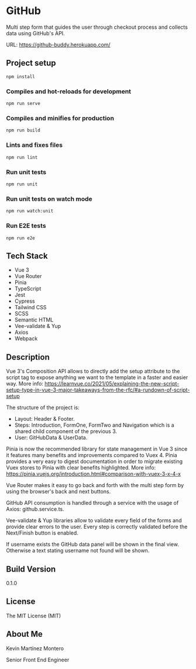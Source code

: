 # GitHub

Multi step form that guides the user through checkout process and collects data using GitHub's API.

URL: https://github-buddy.herokuapp.com/

## Project setup
```
npm install
```

### Compiles and hot-reloads for development
```
npm run serve
```

### Compiles and minifies for production
```
npm run build
```

### Lints and fixes files
```
npm run lint
```

### Run unit tests
```
npm run unit
```

### Run unit tests on watch mode
```
npm run watch:unit
```

### Run E2E tests
```
npm run e2e
```

## Tech Stack

* Vue 3
* Vue Router
* Pinia
* TypeScript
* Jest
* Cypress
* Tailwind CSS
* SCSS
* Semantic HTML
* Vee-validate & Yup
* Axios
* Webpack

## Description

Vue 3's Composition API allows to directly add the setup attribute to the script tag to expose anything we want to the template in a faster and easier way. More info: https://learnvue.co/2021/05/explaining-the-new-script-setup-type-in-vue-3-major-takeaways-from-the-rfc/#a-rundown-of-script-setup

The structure of the project is:
* Layout: Header & Footer.
* Steps: Introduction, FormOne, FormTwo and Navigation which is a shared child component of the previous 3.
* User: GitHubData & UserData.

Pinia is now the recommended library for state management in Vue 3 since it features many benefits and improvements compared to Vuex 4. Pinia provides a very easy to digest documentation in order to migrate existing Vuex stores to Pinia with clear benefits highlighted. More info: https://pinia.vuejs.org/introduction.html#comparison-with-vuex-3-x-4-x

Vue Router makes it easy to go back and forth with the multi step form by using the browser's back and next buttons.

GitHub API consumption is handled through a service with the usage of Axios: github.service.ts.

Vee-validate & Yup libraries allow to validate every field of the forms and provide clear errors to the user. Every step is correctly validated before the Next/Finish button is enabled.

If username exists the GitHub data panel will be shown in the final view. Otherwise a text stating username not found will be shown.

## Build Version

0.1.0

## License

The MIT License (MIT)

## About Me

Kevin Martínez Montero

Senior Front End Engineer
